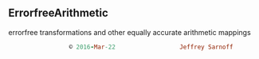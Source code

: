 ## ErrorfreeArithmetic
errorfree transformations and other equally accurate arithmetic mappings
```ruby
                 © 2016-Mar-22                  Jeffrey Sarnoff
```
